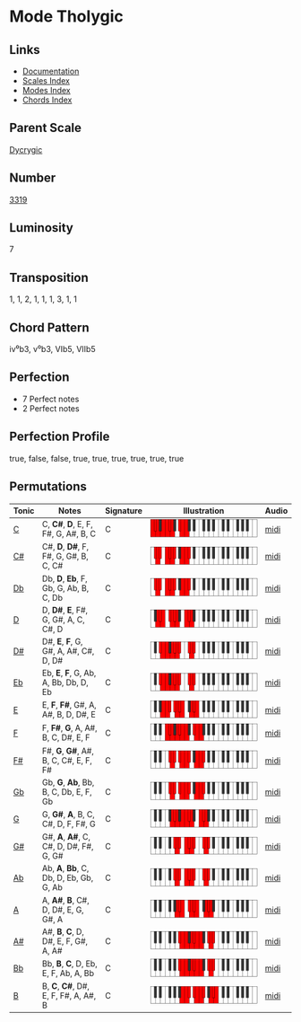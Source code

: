 # Mode Tholygic

## Links

- [Documentation](README.md)
- [Scales Index](Scales.md)
- [Modes Index](Modes.md)
- [Chords Index](Chords.md)

## Parent Scale

[Dycrygic](ScaleDycrygic.md)

## Number

[3319](https://ianring.com/musictheory/scales/3319)

## Luminosity

7

## Transposition

1, 1, 2, 1, 1, 1, 3, 1, 1

## Chord Pattern

iv⁰b3, v⁰b3, VIb5, VIIb5

## Perfection

- 7 Perfect notes
- 2 Perfect notes

## Perfection Profile

true, false, false, true, true, true, true, true, true

## Permutations

| Tonic | Notes | Signature | Illustration | Audio |
|-------|-------|-----------|--------------|-------|
| [C](ModeCNaturalTholygic.md) | C, **C#**, **D**, E, F, F#, G, A#, B, C | C | ![CNaturalTholygic](ModeCNaturalTholygic.png) | [midi](https://github.com/edipermadi/music/blob/main/docs/ModeCNaturalTholygic.mid?raw=true) |
| [C#](ModeCSharpTholygic.md) | C#, **D**, **D#**, F, F#, G, G#, B, C, C# | C | ![CSharpTholygic](ModeCSharpTholygic.png) | [midi](https://github.com/edipermadi/music/blob/main/docs/ModeCSharpTholygic.mid?raw=true) |
| [Db](ModeDFlatTholygic.md) | Db, **D**, **Eb**, F, Gb, G, Ab, B, C, Db | C | ![DFlatTholygic](ModeDFlatTholygic.png) | [midi](https://github.com/edipermadi/music/blob/main/docs/ModeDFlatTholygic.mid?raw=true) |
| [D](ModeDNaturalTholygic.md) | D, **D#**, **E**, F#, G, G#, A, C, C#, D | C | ![DNaturalTholygic](ModeDNaturalTholygic.png) | [midi](https://github.com/edipermadi/music/blob/main/docs/ModeDNaturalTholygic.mid?raw=true) |
| [D#](ModeDSharpTholygic.md) | D#, **E**, **F**, G, G#, A, A#, C#, D, D# | C | ![DSharpTholygic](ModeDSharpTholygic.png) | [midi](https://github.com/edipermadi/music/blob/main/docs/ModeDSharpTholygic.mid?raw=true) |
| [Eb](ModeEFlatTholygic.md) | Eb, **E**, **F**, G, Ab, A, Bb, Db, D, Eb | C | ![EFlatTholygic](ModeEFlatTholygic.png) | [midi](https://github.com/edipermadi/music/blob/main/docs/ModeEFlatTholygic.mid?raw=true) |
| [E](ModeENaturalTholygic.md) | E, **F**, **F#**, G#, A, A#, B, D, D#, E | C | ![ENaturalTholygic](ModeENaturalTholygic.png) | [midi](https://github.com/edipermadi/music/blob/main/docs/ModeENaturalTholygic.mid?raw=true) |
| [F](ModeFNaturalTholygic.md) | F, **F#**, **G**, A, A#, B, C, D#, E, F | C | ![FNaturalTholygic](ModeFNaturalTholygic.png) | [midi](https://github.com/edipermadi/music/blob/main/docs/ModeFNaturalTholygic.mid?raw=true) |
| [F#](ModeFSharpTholygic.md) | F#, **G**, **G#**, A#, B, C, C#, E, F, F# | C | ![FSharpTholygic](ModeFSharpTholygic.png) | [midi](https://github.com/edipermadi/music/blob/main/docs/ModeFSharpTholygic.mid?raw=true) |
| [Gb](ModeGFlatTholygic.md) | Gb, **G**, **Ab**, Bb, B, C, Db, E, F, Gb | C | ![GFlatTholygic](ModeGFlatTholygic.png) | [midi](https://github.com/edipermadi/music/blob/main/docs/ModeGFlatTholygic.mid?raw=true) |
| [G](ModeGNaturalTholygic.md) | G, **G#**, **A**, B, C, C#, D, F, F#, G | C | ![GNaturalTholygic](ModeGNaturalTholygic.png) | [midi](https://github.com/edipermadi/music/blob/main/docs/ModeGNaturalTholygic.mid?raw=true) |
| [G#](ModeGSharpTholygic.md) | G#, **A**, **A#**, C, C#, D, D#, F#, G, G# | C | ![GSharpTholygic](ModeGSharpTholygic.png) | [midi](https://github.com/edipermadi/music/blob/main/docs/ModeGSharpTholygic.mid?raw=true) |
| [Ab](ModeAFlatTholygic.md) | Ab, **A**, **Bb**, C, Db, D, Eb, Gb, G, Ab | C | ![AFlatTholygic](ModeAFlatTholygic.png) | [midi](https://github.com/edipermadi/music/blob/main/docs/ModeAFlatTholygic.mid?raw=true) |
| [A](ModeANaturalTholygic.md) | A, **A#**, **B**, C#, D, D#, E, G, G#, A | C | ![ANaturalTholygic](ModeANaturalTholygic.png) | [midi](https://github.com/edipermadi/music/blob/main/docs/ModeANaturalTholygic.mid?raw=true) |
| [A#](ModeASharpTholygic.md) | A#, **B**, **C**, D, D#, E, F, G#, A, A# | C | ![ASharpTholygic](ModeASharpTholygic.png) | [midi](https://github.com/edipermadi/music/blob/main/docs/ModeASharpTholygic.mid?raw=true) |
| [Bb](ModeBFlatTholygic.md) | Bb, **B**, **C**, D, Eb, E, F, Ab, A, Bb | C | ![BFlatTholygic](ModeBFlatTholygic.png) | [midi](https://github.com/edipermadi/music/blob/main/docs/ModeBFlatTholygic.mid?raw=true) |
| [B](ModeBNaturalTholygic.md) | B, **C**, **C#**, D#, E, F, F#, A, A#, B | C | ![BNaturalTholygic](ModeBNaturalTholygic.png) | [midi](https://github.com/edipermadi/music/blob/main/docs/ModeBNaturalTholygic.mid?raw=true) |
